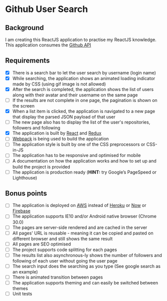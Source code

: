 # Github User Search

## Background

I am creating this ReactJS application to practise my ReactJS knowledge. This application consumes the [Github API](https://developer.github.com/v3/)

## Requirements

- [x] There is a search bar to let the user search by username (login name)
- [x] While searching, the application shows an animated loading indicator made by CSS (using gif image is not allowed)
- [x] After the search is completed, the application shows the list of users along with their avatar and their username on the same page
- [ ] If the results are not complete in one page, the pagination is shown on the screen
- [x] When a list item is clicked, the application is navigated to a new page that display the parsed JSON payload of that user
- [ ] The new page also has to display the list of the user's repositories, followers and following
- [x] The application is built by [React](https://github.com/facebook/react) and [Redux](https://github.com/reactjs/redux)
- [ ] [Webpack](https://github.com/webpack/webpack) is being used to build the application
- [ ] The application style is built by one of the CSS preprocessors or CSS-in-JS
- [ ] The application has to be responsive and optimised for mobile
- [ ] A documentation on how the application works and how to set up and build the project is provided
- [ ] The application is production ready (**HINT:** try Google’s PageSpeed or Lighthouse)

## Bonus points

- [ ] The application is deployed on [AWS](https://aws.amazon.com) instead of [Heroku](http://heroku.com) or [Now](https://zeit.co/now) or [Firebase](https://firebase.google.com/)
- [ ] The application supports IE10 and/or Android native browser (Chrome 30.0)
- [ ] The pages are server-side rendered and are cached in the server
- [ ] All pages' URL is reusable - meaning it can be copied and pasted on different browser and still shows the same result
- [ ] All pages are SEO optimised
- [ ] The project supports code splitting for each pages
- [ ] The results list also asynchronous-ly shows the number of followers and following of each user without going the user page
- [ ] The search input does the searching as you type (See google search as an example)
- [ ] There is animated transition between pages
- [ ] The application supports theming and can easily be switched between themes
- [ ] Unit tests
